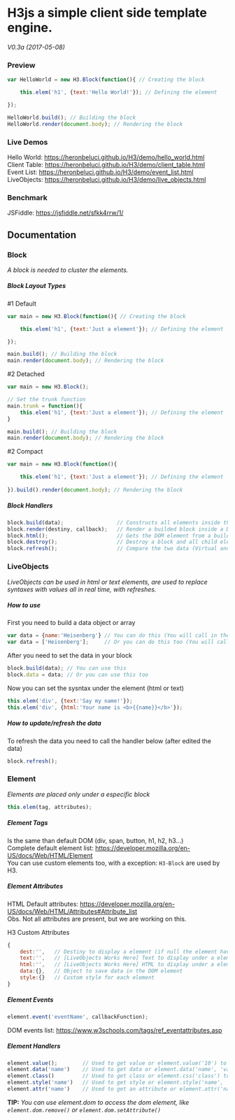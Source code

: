 # H3js a simple client side template engine.
_V0.3a (2017-05-08)_<br>
### Preview

```js
var HelloWorld = new H3.Block(function(){ // Creating the block

	this.elem('h1', {text:'Hello World!'}); // Defining the element

});

HelloWorld.build(); // Building the block
HelloWorld.render(document.body); // Rendering the block
```
### Live Demos

Hello World: https://heronbeluci.github.io/H3/demo/hello_world.html<br>
Client Table: https://heronbeluci.github.io/H3/demo/client_table.html<br>
Event List: https://heronbeluci.github.io/H3/demo/event_list.html<br>
LiveObjects: https://heronbeluci.github.io/H3/demo/live_objects.html

### Benchmark
JSFiddle: https://jsfiddle.net/sfkk4rrw/1/

## Documentation

### Block
*A block is needed to cluster the elements.*

##### Block Layout Types

#1 Default
```js
var main = new H3.Block(function(){ // Creating the block

	this.elem('h1', {text:'Just a element'}); // Defining the element

});

main.build(); // Building the block
main.render(document.body); // Rendering the block
```
#2 Detached
```js
var main = new H3.Block();

// Set the trunk function
main.trunk = function(){
	this.elem('h1', {text:'Just a element'}); // Defining the element
}

main.build(); // Building the block
main.render(document.body); // Rendering the block
```

#2 Compact
```js
var main = new H3.Block(function(){

	this.elem('h1', {text:'Just a element'}); // Defining the element
	
}).build().render(document.body); // Rendering the block
```

##### Block Handlers
```js
block.build(data);                 // Constructs all elements inside the block simultaneously
block.render(destiny, callback);   // Render a builded block inside a DOM element
block.html();                      // Gets the DOM element from a builded block
block.destroy();                   // Destroy a block and all child elements
block.refresh();                   // Compare the two data (Virtual and DOM) and display the most updated
```
### LiveObjects
*LiveObjects can be used in html or text elements, are used to replace syntaxes with values all in real time, with refreshes.*

##### How to use
First you need to build a data object or array
```js
var data = {name:'Heisenberg'} // You can do this (You will call in the element {{name}})
var data = ['Heisenberg'];     // Or you can do this too (You will call in the element {{0}})
```

After you need to set the data in your block
```js
block.build(data); // You can use this
block.data = data; // Or you can use this too
```

Now you can set the sysntax under the element (html or text)
```js
this.elem('div', {text:'Say my name!'});
this.elem('div', {html:'Your name is <b>{{name}}</b>'});
```
##### How to update/refresh the data
To refresh the data you need to call the handler below (after edited the data)
```js
block.refresh();
```

### Element
*Elements are placed only under a especific block*
```js
this.elem(tag, attributes);
```
##### Element Tags
Is the same than default DOM (div, span, button, h1, h2, h3...)<br>
Complete default element list: https://developer.mozilla.org/en-US/docs/Web/HTML/Element<br>
You can use custom elements too, with a exception: `H3-Block` are used by H3.

##### Element Attributes

HTML Default attributes: https://developer.mozilla.org/en-US/docs/Web/HTML/Attributes#Attribute_list<br>
Obs. Not all attributes are present, but we are working on this.

H3 Custom Attributes
```js
{
	dest:'',   // Destiny to display a element (if null the element have the block with destiny)
	text:'',   // [LiveObjects Works Here] Text to display under a element
	html:'',   // [LiveObjects Works Here] HTML to display under a element (like text but can render html syntaxes)
	data:{},   // Object to save data in the DOM element
	style:{}   // Custom style for each element
}
```


##### Element Events
```js
element.event('eventName', callbackFunction);
```
DOM events list: https://www.w3schools.com/tags/ref_eventattributes.asp

##### Element Handlers
```js
element.value();        // Used to get value or element.value('10') to set value
element.data('name')    // Used to get data or element.data('name', 'value') to set data
element.class()         // Used to get class or element.css('class') to rewrite the class
element.style('name')   // Used to get style or element.style('name', 'value') to change the style
element.attr('name')    // Used to get an attribute or element.attr('name', 'value') to change the attribute
```
**TIP:** *You can use element.dom to access the dom element, like ```element.dom.remove()``` or ```element.dom.setAttribute()```*
